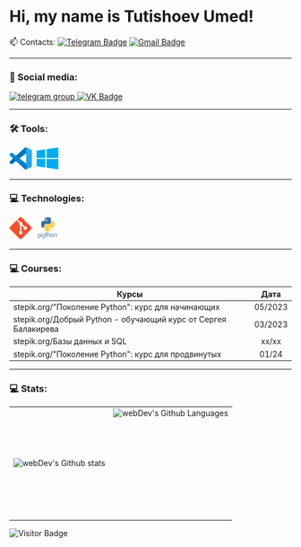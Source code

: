 
# Hi, my name is Tutishoev Umed!

:mailbox: Contacts: [![Telegram Badge](https://img.shields.io/badge/-TALIB-blue?style=flat&logo=Telegram&logoColor=white)](https://t.me/wahabist) [![Gmail Badge](https://img.shields.io/badge/-Gmail-red?style=flat&logo=Gmail&logoColor=white)](mailto:umedtutishoev@gmail.com)

---

### 🤝 Social media:

  <div id="badges">
    <a href="https://t.me/wahabist" target="_blank">
      <img src="https://cdn-icons-png.flaticon.com/512/2111/2111646.png" width="40" height="40" alt="telegram group" />
    </a>
    <a href="https://vk.com/dope_knight" target="_blank">
      <img src="https://cdn-icons-png.flaticon.com/512/145/145813.png" width="40" height="40" alt="VK Badge"/>
    </a>
  </div>

---

### 🛠 Tools:

<div>
  <img src="https://github.com/devicons/devicon/blob/master/icons/vscode/vscode-original.svg" title="vscode" alt="vscode" width="40" height="40"/>&nbsp;
  <img src="https://github.com/devicons/devicon/blob/master/icons/windows8/windows8-original.svg" title="canva" alt="canva" width="40" height="40"/>&nbsp;
</div>

---

### 💻 Technologies:

<div>
  <img src="https://github.com/devicons/devicon/blob/master/icons/git/git-original.svg" title="git" alt="git" width="40" height="40"/>&nbsp
  <img src="https://github.com/devicons/devicon/blob/master/icons/python/python-original-wordmark.svg" title="python" alt="html5" width="40" height="40"/>&nbsp
</div>

---

### 💻 Сourses:

| Курсы                                                           | Дата    |
| ----------------------------------------------------------------| :-----: |
| stepik.org/"Поколение Python": курс для начинающих              | 05/2023 |
| stepik.org/Добрый Python - обучающий курс от Сергея Балакирева  | 03/2023 |
| stepik.org/Базы данных и SQL                                    | xx/xx   |
| stepik.org/"Поколение Python": курс для продвинутых             | 01/24   |

---

### 💻 Stats:

<table>
  <tr>
    <td>
      <img align="left" src="https://github-readme-stats.vercel.app/api?username=aysayris&show_icons=true&theme=dark" alt="webDev's Github stats" />
    </td>
    <td>
      <img height="195px" align="right" alt="webDev's Github Languages" src="https://github-readme-stats-sigma-five.vercel.app/api/top-langs/?username=Aysayris&layout=compact&theme=vision-friendly-dark" />
    </td>
  </tr>
</table>

![Visitor Badge](https://visitor-badge.laobi.icu/badge?page_id=Aysayris)
